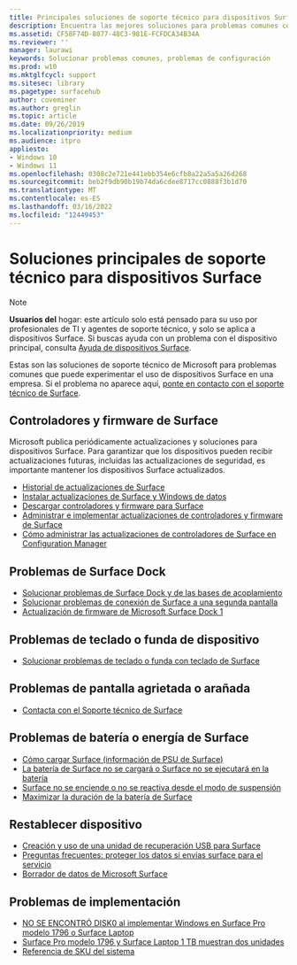 ```yaml
---
title: Principales soluciones de soporte técnico para dispositivos Surface en la empresa
description: Encuentra las mejores soluciones para problemas comunes con los dispositivos Surface de la empresa.
ms.assetid: CF58F74D-8077-48C3-981E-FCFDCA34B34A
ms.reviewer: ''
manager: laurawi
keywords: Solucionar problemas comunes, problemas de configuración
ms.prod: w10
ms.mktglfcycl: support
ms.sitesec: library
ms.pagetype: surfacehub
author: coveminer
ms.author: greglin
ms.topic: article
ms.date: 09/26/2019
ms.localizationpriority: medium
ms.audience: itpro
appliesto:
- Windows 10
- Windows 11
ms.openlocfilehash: 0308c2e721e441ebb354e6cfb8a22a5a5a26d268
ms.sourcegitcommit: beb2f9db90b19b74da6cdee8717cc0888f3b1d70
ms.translationtype: MT
ms.contentlocale: es-ES
ms.lasthandoff: 03/16/2022
ms.locfileid: "12449453"
---
```

# <a name="top-support-solutions-for-surface-devices"></a>Soluciones principales de soporte técnico para dispositivos Surface

> [!Note]
> **Usuarios del** hogar: este artículo solo está pensado para su uso por profesionales de TI y agentes de soporte técnico, y solo se aplica a dispositivos Surface. Si buscas ayuda con un problema con el dispositivo principal, consulta [Ayuda de dispositivos Surface](https://support.microsoft.com/products/surface-devices).

Estas son las soluciones de soporte técnico de Microsoft para problemas comunes que puede experimentar el uso de dispositivos Surface en una empresa. Si el problema no aparece aquí, [ponte en contacto con el soporte técnico de Surface](contact-surface-support.md?tabs=online).

## <a name="surface-drivers-and-firmware"></a>Controladores y firmware de Surface

Microsoft publica periódicamente actualizaciones y soluciones para dispositivos Surface. Para garantizar que los dispositivos pueden recibir actualizaciones futuras, incluidas las actualizaciones de seguridad, es importante mantener los dispositivos Surface actualizados.

- [Historial de actualizaciones de Surface](https://www.microsoft.com/surface/support/install-update-activate/surface-update-history)
- [Instalar actualizaciones de Surface y Windows de datos](https://www.microsoft.com/surface/support/performance-and-maintenance/install-software-updates-for-surface?os=windows-10&=undefined)
- [Descargar controladores y firmware para Surface](https://support.microsoft.com/help/4023482)
- [Administrar e implementar actualizaciones de controladores y firmware de Surface](manage-surface-driver-and-firmware-updates.md)
- [Cómo administrar las actualizaciones de controladores de Surface en Configuration Manager](https://support.microsoft.com/help/4098906)

## <a name="surface-dock-issues"></a>Problemas de Surface Dock

- [Solucionar problemas de Surface Dock y de las bases de acoplamiento](https://support.microsoft.com/help/4023468/surface-troubleshoot-surface-dock-and-docking-stations)
- [Solucionar problemas de conexión de Surface a una segunda pantalla](https://support.microsoft.com/help/4023496)
- [Actualización de firmware de Microsoft Surface Dock 1](surface-dock-firmware-update.md)

## <a name="device-cover-or-keyboard-issues"></a>Problemas de teclado o funda de dispositivo

- [Solucionar problemas de teclado o funda con teclado de Surface](https://www.microsoft.com/surface/support/hardware-and-drivers/troubleshoot-surface-keyboards)

## <a name="screen-cracked-or-scratched-issues"></a>Problemas de pantalla agrietada o arañada

- [Contacta con el Soporte técnico de Surface](contact-surface-support.md?tabs=online)

## <a name="surface-power-or-battery-issues"></a>Problemas de batería o energía de Surface

- [Cómo cargar Surface (información de PSU de Surface)](https://support.microsoft.com/help/4023496)
- [La batería de Surface no se cargará o Surface no se ejecutará en la batería](https://support.microsoft.com/help/4023536)
- [Surface no se enciende o no se reactiva desde el modo de suspensión](https://support.microsoft.com/help/4023537)
- [Maximizar la duración de la batería de Surface](https://support.microsoft.com/help/4483194)

## <a name="reset-device"></a>Restablecer dispositivo

- [Creación y uso de una unidad de recuperación USB para Surface](https://support.microsoft.com/help/4023512)
- [Preguntas frecuentes: proteger los datos si envías surface para el servicio](https://support.microsoft.com/help/4023508)
- [Borrador de datos de Microsoft Surface](microsoft-surface-data-eraser.md)

## <a name="deployment-issues"></a>Problemas de implementación

- [NO SE ENCONTRÓ DISK0 al implementar Windows en Surface Pro modelo 1796 o Surface Laptop](https://support.microsoft.com/help/4046108)
- [Surface Pro modelo 1796 y Surface Laptop 1 TB muestran dos unidades](https://support.microsoft.com/help/4046105)
- [Referencia de SKU del sistema](surface-system-sku-reference.md)

